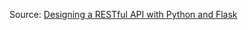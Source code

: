 Source:
[Designing a RESTful API with Python and Flask](https://blog.miguelgrinberg.com/post/designing-a-restful-api-with-python-and-flask)

